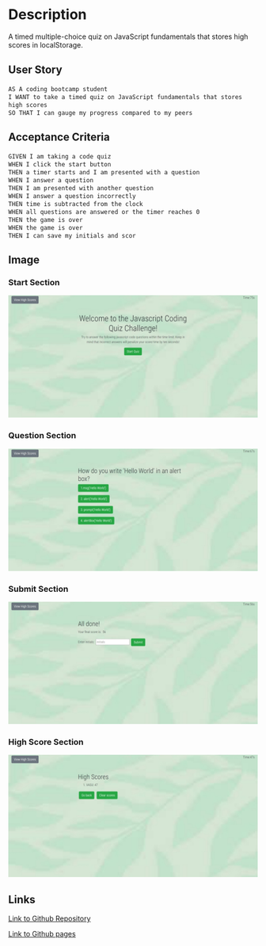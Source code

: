 # Description
A timed multiple-choice quiz on JavaScript fundamentals that stores high scores in localStorage.

## User Story
```
AS A coding bootcamp student
I WANT to take a timed quiz on JavaScript fundamentals that stores high scores
SO THAT I can gauge my progress compared to my peers
```
## Acceptance Criteria
```
GIVEN I am taking a code quiz
WHEN I click the start button
THEN a timer starts and I am presented with a question
WHEN I answer a question
THEN I am presented with another question
WHEN I answer a question incorrectly
THEN time is subtracted from the clock
WHEN all questions are answered or the timer reaches 0
THEN the game is over
WHEN the game is over
THEN I can save my initials and scor
```
## Image

### Start Section 
![Screenshot of website](./assets/images/Start%20Section.jpeg)

### Question Section
![Screenshot of website](./assets/images/Question%20Section.jpeg)

### Submit Section
![Screenshot of website](./assets/images/Submit%20Section.jpeg)

### High Score Section
![Screenshot of website](./assets/images/High%20Score%20Section.jpeg)

## Links
[Link to Github Repository](https://github.com/VASUK-09/04-Quiz-Challenge.git)

[Link to Github pages](https://vasuk-09.github.io/04-Quiz-Challenge/)